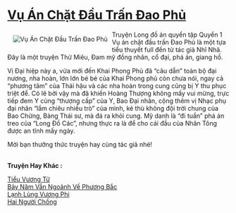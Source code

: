 <a href="https://utruyen.com/vu-an-chat-dau-tran-dao-phu/21460/" title="Vụ Án Chặt Đầu Trấn Đao Phủ"><h1>Vụ Án Chặt Đầu Trấn Đao Phủ</h1></a><div style="display:table"><img align="right" style="float: left; padding: 10px;" src="https://utruyen.com/images/story/200x260/vu-an-chat-dau-tran-dao-phu.jpg" alt="Vụ Án Chặt Đầu Trấn Đao Phủ">Truyện Long đồ án quyển tập Quyển 1 Vụ án chặt đầu trấn Đao Phủ là một tựa tiểu thuyết full đến từ tác giả Nhĩ Nhã. Đây là một truyện Thử Miêu, Đam mỹ đồng nhân, cổ đại, phá án, giang hồ.<p></p>Vị Đại hiệp này a, vừa mới đến Khai Phong Phủ đã “câu dẫn” toàn bộ đại nương, nha hoàn, lớn lớn bé bé của Khai Phong phủ còn chưa nói, ngay cả “phương tâm” của Thái hậu và các nha hoàn trong cung cũng bị Y thu phục triệt để. Có lẽ bởi vậy mà đã khiến Hoàng Thượng không mấy vui mừng, trực tiếp đem Y cùng “thượng cấp” của Y, Bao Đại nhân, cộng thêm vị Nhạc phụ đại nhân “lắm chiêu nhiều trò” của mình, kẻ thù không đội trời chung của Bao Chửng, Bàng Thái sư, mà đá ra khỏi cung. Mỹ danh là “đi tuần” phá án treo của “Long Đồ Các”, nhưng thực ra là để cho cái đầu của Nhân Tông được an tĩnh mấy ngày. <p></p>Mời bạn thưởng thức truyện hay cùng tác giả nhé!</div><p><br><b>Truyện Hay Khác :</b></p><a href="https://utruyen.com/tieu-vuong-tu/21408/" alt="Tiểu Vương Tử">Tiểu Vương Tử</a><br/><a href="https://github.com/quanluxury/truyenhot/tree/master/truyenhay/12921/" alt="Bảy Năm Vẫn Ngoảnh Về Phương Bắc">Bảy Năm Vẫn Ngoảnh Về Phương Bắc</a><br/><a href="https://github.com/quanluxury/truyenhot/tree/master/truyenhay/10983/" alt="Lạnh Lùng Vương Phi">Lạnh Lùng Vương Phi</a><br/><a href="https://github.com/quanluxury/ngontinhhot/tree/master/truyenhay/19526/" alt="Hai Người Chồng">Hai Người Chồng</a><br/>